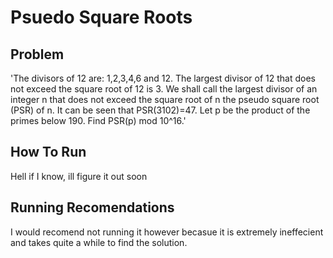 # Psuedo Square Roots
## Problem
'The divisors of 12 are: 1,2,3,4,6 and 12.
The largest divisor of 12 that does not exceed the square root of 12 is 3.
We shall call the largest divisor of an integer n that does not exceed the square root of n the pseudo square root (PSR) of n.
It can be seen that PSR(3102)=47.
Let p be the product of the primes below 190.
Find PSR(p) mod 10^16.'

## How To Run
Hell if I know, ill figure it out soon

## Running Recomendations
I would recomend not running it however becasue it is extremely ineffecient and takes quite a while to find the solution. 
